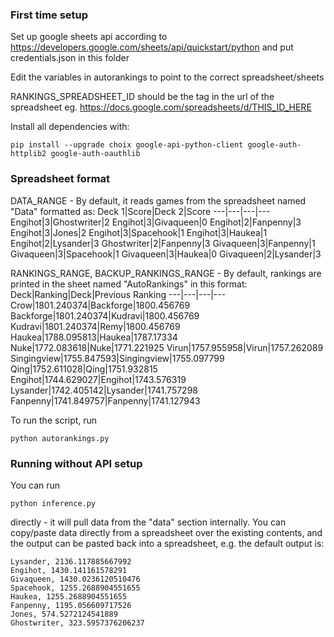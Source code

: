 ### First time setup
Set up google sheets api according to https://developers.google.com/sheets/api/quickstart/python and put credentials.json in this folder

Edit the variables in autorankings to point to the correct spreadsheet/sheets

RANKINGS_SPREADSHEET_ID should be the tag in the url of the spreadsheet eg.
https://docs.google.com/spreadsheets/d/THIS_ID_HERE

Install all dependencies with:

    pip install --upgrade choix google-api-python-client google-auth-httplib2 google-auth-oauthlib

### Spreadsheet format
DATA_RANGE - By default, it reads games from the spreadsheet named "Data" formatted as:
Deck 1|Score|Deck 2|Score
---|---|---|---
Engihot|3|Ghostwriter|2
Engihot|3|Givaqueen|0
Engihot|2|Fanpenny|3
Engihot|3|Jones|2
Engihot|3|Spacehook|1
Engihot|3|Haukea|1
Engihot|2|Lysander|3
Ghostwriter|2|Fanpenny|3
Givaqueen|3|Fanpenny|1
Givaqueen|3|Spacehook|1
Givaqueen|3|Haukea|0
Givaqueen|2|Lysander|3

RANKINGS_RANGE, BACKUP_RANKINGS_RANGE - By default, rankings are printed in the sheet named "AutoRankings" in this format:
Deck|Ranking|Deck|Previous Ranking
---|---|---|---
Crow|1801.240374|Backforge|1800.456769
Backforge|1801.240374|Kudravi|1800.456769
Kudravi|1801.240374|Remy|1800.456769
Haukea|1788.095813|Haukea|1787.17334
Nuke|1772.083618|Nuke|1771.221925
Virun|1757.955958|Virun|1757.262089
Singingview|1755.847593|Singingview|1755.097799
Qing|1752.611028|Qing|1751.932815
Engihot|1744.629027|Engihot|1743.576319
Lysander|1742.405142|Lysander|1741.757298
Fanpenny|1741.849757|Fanpenny|1741.127943

To run the script, run

    python autorankings.py

### Running without API setup
You can run 

    python inference.py

directly - it will pull data from the "data" section internally. You can copy/paste data directly from a spreadsheet over the existing contents, and the output can be pasted back into a spreadsheet, e.g. the default output is:

    Lysander, 2136.117885667992
    Engihot, 1430.141161578291
    Givaqueen, 1430.0236120510476
    Spacehook, 1255.2688904551655
    Haukea, 1255.2688904551655
    Fanpenny, 1195.056609717526
    Jones, 574.5272124541889
    Ghostwriter, 323.5957376206237
